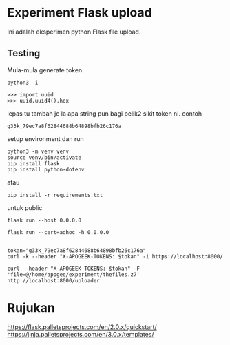 # Experiment Flask upload

Ini adalah eksperimen python Flask file upload.

## Testing

Mula-mula generate token
```
python3 -i

>>> import uuid
>>> uuid.uuid4().hex
```
lepas tu tambah je la apa string pun bagi pelik2 sikit token ni. contoh
```
g33k_79ec7a8f62844688b64898bfb26c176a
```

setup environment dan run
```
python3 -m venv venv
source venv/bin/activate
pip install flask
pip install python-dotenv
```
atau
```
pip install -r requirements.txt
```


untuk public
```
flask run --host 0.0.0.0
```

```
flask run --cert=adhoc -h 0.0.0.0


tokan="g33k_79ec7a8f62844688b64898bfb26c176a"
curl -k --header "X-APOGEEK-TOKENS: $tokan" -i https://localhost:8000/

curl --header "X-APOGEEK-TOKENS: $tokan" -F 'file=@/home/apogee/experiment/thefiles.z7' http://localhost:8000/uploader

```
# Rujukan

https://flask.palletsprojects.com/en/2.0.x/quickstart/
https://jinja.palletsprojects.com/en/3.0.x/templates/
